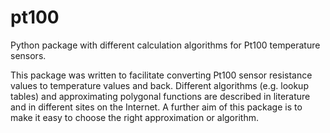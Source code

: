 
pt100
=====

Python package with different calculation algorithms for Pt100 temperature sensors.

This package was written to facilitate converting Pt100 sensor resistance values to temperature values and back.
Different algorithms (e.g. lookup tables) and approximating polygonal functions are described in literature and in different sites on the Internet.
A further aim of this package is to make it easy to choose the right approximation or algorithm.


